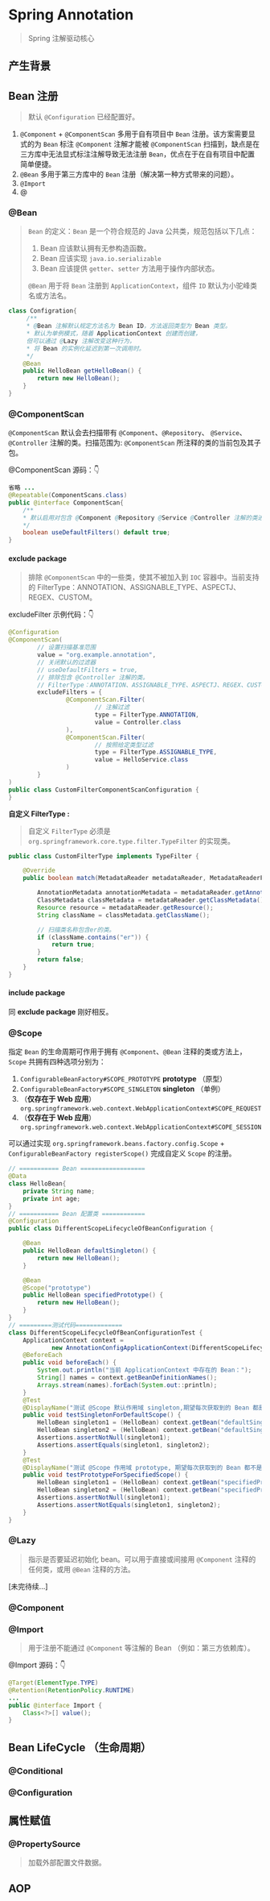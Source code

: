 # Spring Annotation

> Spring 注解驱动核心

## 产生背景

## Bean 注册

> 默认 `@Configuration` 已经配置好。

1. `@Component` + `@ComponentScan` 多用于自有项目中 `Bean` 注册。该方案需要显式的为 `Bean` 标注 `@Component` 注解才能被 `@ComponentScan` 扫描到，缺点是在三方库中无法显式标注注解导致无法注册 `Bean`，优点在于在自有项目中配置简单便捷。
2. `@Bean` 多用于第三方库中的 `Bean` 注册（解决第一种方式带来的问题）。
3. `@Import`
4. @

### @Bean

> `Bean` 的定义：`Bean` 是一个符合规范的 Java 公共类，规范包括以下几点：
>
>  1. Bean 应该默认拥有无参构造函数。
>  2. Bean 应该实现 `java.io.serializable`
>  3. Bean 应该提供 `getter`、`setter` 方法用于操作内部状态。
>
> `@Bean` 用于将 `Bean` 注册到 `ApplicationContext`，组件 `ID` 默认为小驼峰类名或方法名。

```java
class Configration{
     /**
     * @Bean 注解默认规定方法名为 Bean ID，方法返回类型为 Bean 类型。
     * 默认为单例模式，随着 ApplicationContext 创建而创建，
     但可以通过 @Lazy 注解改变这种行为，
     * 将 Bean 的实例化延迟到第一次调用时。
     */
    @Bean
    public HelloBean getHelloBean() {
        return new HelloBean();
    }
}
```

### @ComponentScan

`@ComponentScan` 默认会去扫描带有 `@Component`、`@Repository`、
`@Service`、`@Controller` 注解的类。扫描范围为: `@ComponentScan` 所注释的类的当前包及其子包。

@ComponentScan 源码：👇

```java
省略 ...
@Repeatable(ComponentScans.class)
public @interface ComponentScan{
    /**
    * 默认启用对包含 @Component @Repository @Service @Controller 注解的类进行扫描。
    */
    boolean useDefaultFilters() default true;
}
```

#### exclude package

> 排除 `@ComponentScan` 中的一些类，使其不被加入到 `IOC` 容器中。当前支持的 FilterType：ANNOTATION、ASSIGNABLE_TYPE、ASPECTJ、REGEX、CUSTOM。

excludeFilter 示例代码：👇

```java
@Configuration
@ComponentScan(
        // 设置扫描基准范围
        value = "org.example.annotation",
        // 关闭默认的过滤器
        // useDefaultFilters = true,
        // 排除包含 @Controller 注解的类。
        // FilterType：ANNOTATION、ASSIGNABLE_TYPE、ASPECTJ、REGEX、CUSTOM
        excludeFilters = {
                @ComponentScan.Filter(
                        // 注解过滤
                        type = FilterType.ANNOTATION,
                        value = Controller.class
                ),
                @ComponentScan.Filter(
                        // 按照给定类型过滤
                        type = FilterType.ASSIGNABLE_TYPE,
                        value = HelloService.class
                )
        }
)
public class CustomFilterComponentScanConfiguration {
}
```

**自定义 FilterType :**
> 自定义 `FilterType` 必须是 `org.springframework.core.type.filter.TypeFilter` 的实现类。

```java
public class CustomFilterType implements TypeFilter {

    @Override
    public boolean match(MetadataReader metadataReader, MetadataReaderFactory metadataReaderFactory) throws IOException {

        AnnotationMetadata annotationMetadata = metadataReader.getAnnotationMetadata();
        ClassMetadata classMetadata = metadataReader.getClassMetadata();
        Resource resource = metadataReader.getResource();
        String className = classMetadata.getClassName();

        // 扫描类名称包含er的类。
        if (className.contains("er")) {
            return true;
        }
        return false;
    }
}
```

#### include package

同 **exclude package** 刚好相反。

### @Scope

指定 `Bean` 的生命周期可作用于拥有 `@Component`、`@Bean` 注释的类或方法上，`Scope` 共拥有四种选项分别为：

1. `ConfigurableBeanFactory#SCOPE_PROTOTYPE` **prototype** （原型）
2. `ConfigurableBeanFactory#SCOPE_SINGLETON` **singleton** （单例）
3. （**仅存在于 Web 应用**）`org.springframework.web.context.WebApplicationContext#SCOPE_REQUEST`
4. （**仅存在于 Web 应用**）`org.springframework.web.context.WebApplicationContext#SCOPE_SESSION`

可以通过实现 `org.springframework.beans.factory.config.Scope` + `ConfigurableBeanFactory registerScope()` 完成自定义 `Scope` 的注册。

```java
// =========== Bean ==================
@Data
class HelloBean{
    private String name;
    private int age;
}
// =========== Bean 配置类 ============
@Configuration
public class DifferentScopeLifecycleOfBeanConfiguration {

    @Bean
    public HelloBean defaultSingleton() {
        return new HelloBean();
    }

    @Bean
    @Scope("prototype")
    public HelloBean specifiedPrototype() {
        return new HelloBean();
    }
}
// =========测试代码=============
class DifferentScopeLifecycleOfBeanConfigurationTest {
    ApplicationContext context =
            new AnnotationConfigApplicationContext(DifferentScopeLifecycleOfBeanConfiguration.class);
    @BeforeEach
    public void beforeEach() {
        System.out.println("当前 ApplicationContext 中存在的 Bean：");
        String[] names = context.getBeanDefinitionNames();
        Arrays.stream(names).forEach(System.out::println);
    }
    @Test
    @DisplayName("测试 @Scope 默认作用域 singleton,期望每次获取到的 Bean 都是同一个实例")
    public void testSingletonForDefaultScope() {
        HelloBean singleton1 = (HelloBean) context.getBean("defaultSingleton");
        HelloBean singleton2 = (HelloBean) context.getBean("defaultSingleton");
        Assertions.assertNotNull(singleton1);
        Assertions.assertEquals(singleton1, singleton2);
    }
    @Test
    @DisplayName("测试 @Scope 作用域 prototype, 期望每次获取到的 Bean 都不是同一个实例")
    public void testPrototypeForSpecifiedScope() {
        HelloBean singleton1 = (HelloBean) context.getBean("specifiedPrototype");
        HelloBean singleton2 = (HelloBean) context.getBean("specifiedPrototype");
        Assertions.assertNotNull(singleton1);
        Assertions.assertNotEquals(singleton1, singleton2);
    }
}
```

### @Lazy

> 指示是否要延迟初始化 bean。可以用于直接或间接用 `@Component` 注释的任何类，或用 `@Bean` 注释的方法。

[未完待续...]

### @Component

### @Import

> 用于注册不能通过 `@Component` 等注解的 Bean （例如：第三方依赖库）。

@Import 源码：👇

```java
@Target(ElementType.TYPE)
@Retention(RetentionPolicy.RUNTIME)
...
public @interface Import {
    Class<?>[] value();
}
```

## Bean LifeCycle （生命周期）

### @Conditional

### @Configuration

## 属性赋值

### @PropertySource

> 加载外部配置文件数据。

## AOP
